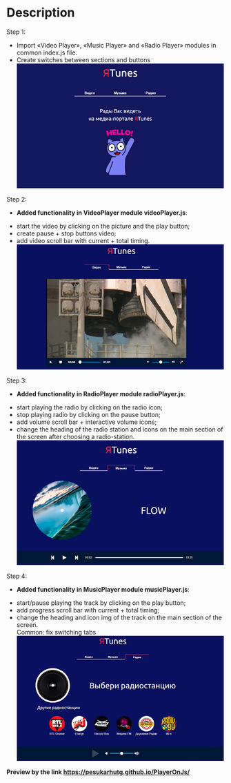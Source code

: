 # Description

Step 1:
* Import «Video Player», «Music Player» and «Radio Player» modules in common index.js file.
* Create switches between sections and buttons
[![](https://github.com/PesukarhuTG/PlayerOnJs/blob/master/image/player-preview-01.JPG)](https://pesukarhutg.github.io/PlayerOnJs/)

Step 2:
* **Added functionality in VideoPlayer module videoPlayer.js**: 
- start the video by clicking on the picture and the play button;
- create pause + stop buttons video;
- add video scroll bar with current + total timing.
[![](https://github.com/PesukarhuTG/PlayerOnJs/blob/master/image/player-preview-02.JPG)](https://pesukarhutg.github.io/PlayerOnJs/)

Step 3:
* **Added functionality in RadioPlayer module radioPlayer.js**: 
- start playing the radio by clicking on the radio icon;
- stop playing radio by clicking on the pause button;
- add volume scroll bar + interactive volume icons;
- change the heading of the radio station and icons on the main section of the screen after choosing a radio-station.
[![](https://github.com/PesukarhuTG/PlayerOnJs/blob/master/image/player-preview-03.JPG)](https://pesukarhutg.github.io/PlayerOnJs/)

Step 4:
* **Added functionality in MusicPlayer module musicPlayer.js**: 
- start/pause playing the track by clicking on the play button;<br>
- add progress scroll bar with current + total timing;<br>
- change the heading and icon img of the track on the main section of the screen.<br>
Common: fix switching tabs
[![](https://github.com/PesukarhuTG/PlayerOnJs/blob/master/image/player-preview-04.JPG)](https://pesukarhutg.github.io/PlayerOnJs/)

**Preview by the link https://pesukarhutg.github.io/PlayerOnJs/**
